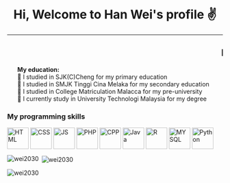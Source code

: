 <h1 align="center">Hi, Welcome to Han Wei's profile &#9996</h1>
<hr text-size="2px">
<h2><marquee behaviour="alternate">I'm student from UNIVERSITY TECHNOLOGI MALAYSIA(UTM)</marquee></h2>

<p>
  <ul type="none">
    <b>My education:</b>
    <li>&#127979 I studied in SJK(C)Cheng for my primary education</li>
    <li>&#127971 I studied in SMJK Tinggi Cina Melaka for my secondary education</li>
    <li>&#127970 I studied in College Matriculation Malacca for my pre-university</li>
    <li>&#127980 I currently study in University Technologi Malaysia for my degree</li>
  </ul>
</p>

<h3>My programming skills</h3>
<p align="left">
  <img src="https://encrypted-tbn0.gstatic.com/images?q=tbn:ANd9GcQpngGRjYX1ca7qAADU3K6eGLj7ShQE3L2otdzfryl_Y9Ht2QRoQKYQbsXd36XIxMbYOw0&usqp=CAU" height="50px" width="50px" align="center" alt="HTML">
  <img src="https://cdn4.iconfinder.com/data/icons/flat-brand-logo-2/512/css3-512.png" height="50px" width="50px" align="center" alt="CSS">
  <img src="https://cdn.iconscout.com/icon/free/png-256/free-javascript-logo-icon-download-in-svg-png-gif-file-formats--html-programming-language-coding-logos-icons-1720087.png" height="50px" width="50px" align="center" alt="JS">
  <img src="https://encrypted-tbn0.gstatic.com/images?q=tbn:ANd9GcSpEy7NDZaJgOuppMzPYrA32_z6IHI777Tn9g&s" height="50px" width="50px" align="center" alt="PHP">
  <img src="https://upload.wikimedia.org/wikipedia/commons/thumb/1/18/ISO_C%2B%2B_Logo.svg/800px-ISO_C%2B%2B_Logo.svg.png" height="50px" width="50px" align="center" alt="CPP">
  <img src="https://upload.wikimedia.org/wikipedia/en/thumb/3/30/Java_programming_language_logo.svg/1200px-Java_programming_language_logo.svg.png" height="50px" width="50px" align="center" alt="Java">
  <img src="https://upload.wikimedia.org/wikipedia/commons/thumb/1/1b/R_logo.svg/1200px-R_logo.svg.png" height="50px" width="50px" align="center" alt="R">
  <img src="https://www.svgrepo.com/show/303251/mysql-logo.svg" height="50px" width="50px" align="center" alt="MYSQL">
  <img src="https://encrypted-tbn0.gstatic.com/images?q=tbn:ANd9GcSwTsKBgt67g7V83MUa-6I2Ex33DrnrxBDwMw&s" height="50px" width="50px" align="center" alt="Python">
</p>

<p><img align="left" src="https://github-readme-stats.vercel.app/api/top-langs?username=wei2030&show_icons=true&locale=en&layout=compact" alt="wei2030" /></p>

<p>&nbsp;<img align="center" src="https://github-readme-stats.vercel.app/api?username=wei2030&show_icons=true&locale=en" alt="wei2030" /></p>

<p><img src="https://github-readme-streak-stats.herokuapp.com/?user=Wei2030&" alt="wei2030" ></p>
